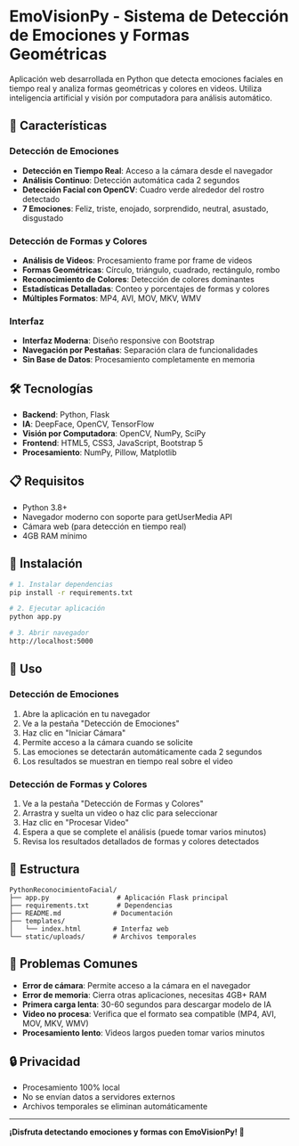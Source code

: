 # EmoVisionPy - Sistema de Detección de Emociones y Formas Geométricas

Aplicación web desarrollada en Python que detecta emociones faciales en tiempo real y analiza formas geométricas y colores en videos. Utiliza inteligencia artificial y visión por computadora para análisis automático.

## 🚀 Características

### Detección de Emociones
- **Detección en Tiempo Real**: Acceso a la cámara desde el navegador
- **Análisis Continuo**: Detección automática cada 2 segundos
- **Detección Facial con OpenCV**: Cuadro verde alrededor del rostro detectado
- **7 Emociones**: Feliz, triste, enojado, sorprendido, neutral, asustado, disgustado

### Detección de Formas y Colores
- **Análisis de Videos**: Procesamiento frame por frame de videos
- **Formas Geométricas**: Círculo, triángulo, cuadrado, rectángulo, rombo
- **Reconocimiento de Colores**: Detección de colores dominantes
- **Estadísticas Detalladas**: Conteo y porcentajes de formas y colores
- **Múltiples Formatos**: MP4, AVI, MOV, MKV, WMV

### Interfaz
- **Interfaz Moderna**: Diseño responsive con Bootstrap
- **Navegación por Pestañas**: Separación clara de funcionalidades
- **Sin Base de Datos**: Procesamiento completamente en memoria

## 🛠️ Tecnologías

- **Backend**: Python, Flask
- **IA**: DeepFace, OpenCV, TensorFlow
- **Visión por Computadora**: OpenCV, NumPy, SciPy
- **Frontend**: HTML5, CSS3, JavaScript, Bootstrap 5
- **Procesamiento**: NumPy, Pillow, Matplotlib

## 📋 Requisitos

- Python 3.8+
- Navegador moderno con soporte para getUserMedia API
- Cámara web (para detección en tiempo real)
- 4GB RAM mínimo

## 🔧 Instalación

```bash
# 1. Instalar dependencias
pip install -r requirements.txt

# 2. Ejecutar aplicación
python app.py

# 3. Abrir navegador
http://localhost:5000
```

## 📱 Uso

### Detección de Emociones
1. Abre la aplicación en tu navegador
2. Ve a la pestaña "Detección de Emociones"
3. Haz clic en "Iniciar Cámara"
4. Permite acceso a la cámara cuando se solicite
5. Las emociones se detectarán automáticamente cada 2 segundos
6. Los resultados se muestran en tiempo real sobre el video

### Detección de Formas y Colores
1. Ve a la pestaña "Detección de Formas y Colores"
2. Arrastra y suelta un video o haz clic para seleccionar
3. Haz clic en "Procesar Video"
4. Espera a que se complete el análisis (puede tomar varios minutos)
5. Revisa los resultados detallados de formas y colores detectados

## 📁 Estructura

```
PythonReconocimientoFacial/
├── app.py                 # Aplicación Flask principal
├── requirements.txt       # Dependencias
├── README.md             # Documentación
├── templates/
│   └── index.html        # Interfaz web
└── static/uploads/       # Archivos temporales
```

## 🐛 Problemas Comunes

- **Error de cámara**: Permite acceso a la cámara en el navegador
- **Error de memoria**: Cierra otras aplicaciones, necesitas 4GB+ RAM
- **Primera carga lenta**: 30-60 segundos para descargar modelo de IA
- **Video no procesa**: Verifica que el formato sea compatible (MP4, AVI, MOV, MKV, WMV)
- **Procesamiento lento**: Videos largos pueden tomar varios minutos

## 🔒 Privacidad

- Procesamiento 100% local
- No se envían datos a servidores externos
- Archivos temporales se eliminan automáticamente

---

**¡Disfruta detectando emociones y formas con EmoVisionPy! 🎉**
